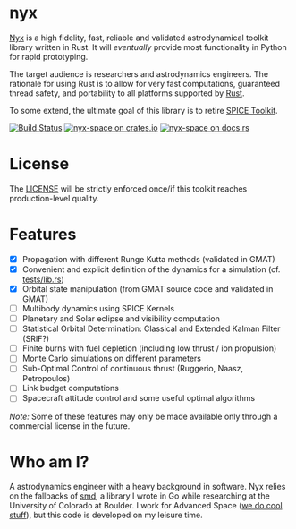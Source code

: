 # nyx
[Nyx](https://en.wikipedia.org/wiki/Nyx) is a high fidelity, fast, reliable and validated astrodynamical toolkit library written in Rust.
It will _eventually_ provide most functionality in Python for rapid prototyping.

The target audience is researchers and astrodynamics engineers. The rationale for using Rust is to allow for very fast computations, guaranteed thread safety,
and portability to all platforms supported by [Rust](https://forge.rust-lang.org/platform-support.html).

To some extend, the ultimate goal of this library is to retire [SPICE Toolkit](https://naif.jpl.nasa.gov/naif/toolkit.html).

[![Build Status](https://travis-ci.org/ChristopherRabotin/nyx.svg?branch=master)](https://travis-ci.org/ChristopherRabotin/nyx)
[![nyx-space on crates.io][cratesio-image]][cratesio]
[![nyx-space on docs.rs][docsrs-image]][docsrs]

[cratesio-image]: https://img.shields.io/crates/v/nyx-space.svg
[cratesio]: https://crates.io/crates/nyx-space
[docsrs-image]: https://docs.rs/nyx-space/badge.svg?version=0.0.3
[docsrs]: https://docs.rs/nyx-space/0.0.3/

# License
The [LICENSE](https://github.com/ChristopherRabotin/nyx/blob/master/LICENSE) will be strictly enforced once/if this toolkit
reaches production-level quality.

# Features
- [x] Propagation with different Runge Kutta methods (validated in GMAT)
- [x] Convenient and explicit definition of the dynamics for a simulation (cf. [tests/lib.rs](tests/lib.rs))
- [x] Orbital state manipulation (from GMAT source code and validated in GMAT)
- [ ] Multibody dynamics using SPICE Kernels
- [ ] Planetary and Solar eclipse and visibility computation
- [ ] Statistical Orbital Determination: Classical and Extended Kalman Filter (SRIF?)
- [ ] Finite burns with fuel depletion (including low thrust / ion propulsion)
- [ ] Monte Carlo simulations on different parameters
- [ ] Sub-Optimal Control of continuous thrust (Ruggerio, Naasz, Petropoulos)
- [ ] Link budget computations
- [ ] Spacecraft attitude control and some useful optimal algorithms

_Note:_ Some of these features may only be made available only through a commercial license in the future.

# Who am I?
A astrodynamics engineer with a heavy background in software. Nyx relies on the fallbacks of
[smd](https://github.com/ChristopherRabotin/smd), a library I wrote in Go while researching at the University
of Colorado at Boulder. I work for Advanced Space ([we do cool stuff](http://advanced-space.com/)), but this code is developed on my leisure time.
